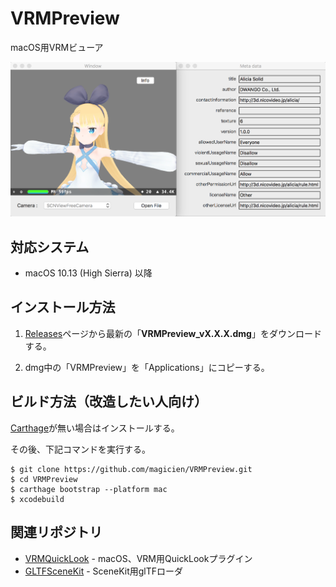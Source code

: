 # VRMPreview
macOS用VRMビューア

![ScreenShot](https://raw.githubusercontent.com/magicien/VRMPreview/master/resources/screenshot.png)

## 対応システム

- macOS 10.13 (High Sierra) 以降

## インストール方法

1. [Releases](https://github.com/magicien/VRMPreview/releases/latest)ページから最新の「**VRMPreview_vX.X.X.dmg**」をダウンロードする。

2. dmg中の「VRMPreview」を「Applications」にコピーする。


## ビルド方法（改造したい人向け）

[Carthage](https://github.com/Carthage/Carthage)が無い場合はインストールする。

その後、下記コマンドを実行する。

```
$ git clone https://github.com/magicien/VRMPreview.git
$ cd VRMPreview
$ carthage bootstrap --platform mac
$ xcodebuild
```

## 関連リポジトリ

- [VRMQuickLook](https://github.com/magicien/VRMQuickLook/) - macOS、VRM用QuickLookプラグイン
- [GLTFSceneKit](https://github.com/magicien/GLTFSceneKit/) - SceneKit用glTFローダ


